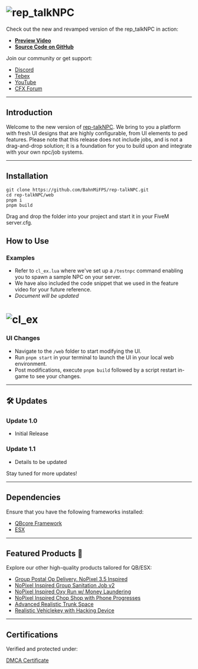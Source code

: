 # ![rep_talkNPC](https://i.imgur.com/HQ9GNsj.png)

Check out the new and revamped version of the rep_talkNPC in action:

- **[Preview Video](https://youtu.be/xuSjrBG-gRY)**
- **[Source Code on GitHub](https://github.com/BahnMiFPS/rep-talkNPC)**

Join our community or get support:

- [Discord](https://discord.gg/VxGs8ceG5W)
- [Tebex](https://rep.tebex.io/)
- [YouTube](https://www.youtube.com/@repscripts)
- [CFX Forum](https://forum.cfx.re/u/bahnmifps/activity/topics)

---

## **Introduction**

Welcome to the new version of [rep-talkNPC](https://github.com/Rep-Scripts/rep-talkNPC). We bring to you a platform with fresh UI designs that are highly configurable, from UI elements to ped features. Please note that this release does not include jobs, and is not a drag-and-drop solution; it is a foundation for you to build upon and integrate with your own npc/job systems.

---

## **Installation**

```
git clone https://github.com/BahnMiFPS/rep-talkNPC.git
cd rep-talkNPC/web
pnpm i
pnpm build
```

Drag and drop the folder into your project and start it in your FiveM server.cfg.

## **How to Use**

### **Examples**

- Refer to `cl_ex.lua` where we've set up a `/testnpc` command enabling you to spawn a sample NPC on your server.
- We have also included the code snippet that we used in the feature video for your future reference.
- _Document will be updated_

# ![cl_ex](https://i.imgur.com/RekJMsT.png)

### **UI Changes**

- Navigate to the `/web` folder to start modifying the UI.
- Run `pnpm start` in your terminal to launch the UI in your local web environment.
- Post modifications, execute `pnpm build` followed by a script restart in-game to see your changes.

---

## **🛠️ Updates**

### **Update 1.0**

- Initial Release

### **Update 1.1**

- Details to be updated

Stay tuned for more updates!

---

## **Dependencies**

Ensure that you have the following frameworks installed:

- [QBcore Framework](https://github.com/qbcore-framework)
- [ESX](https://github.com/esx-framework)

---

## **Featured Products** :star2:

Explore our other high-quality products tailored for QB/ESX:

- [Group Postal Op Delivery. NoPixel 3.5 Inspired](https://forum.cfx.re/t/qb-esx-group-postal-op-delivery-nopixel-3-5-dodo-inspired/4894624/29)
- [NoPixel Inspired Group Sanitation Job v2](https://forum.cfx.re/t/nopixel-inspired-group-sanitation-job-v2/4929184/5)
- [NoPixel Inspired Oxy Run w/ Money Laundering](https://forum.cfx.re/t/nopixel-inspired-oxy-run-w-money-laundering/4941107/10)
- [NoPixel Inspired Chop Shop with Phone Progresses](https://forum.cfx.re/t/nopixel-inspired-chop-shop-with-phone-progresses/4942864/5)
- [Advanced Realistic Trunk Space](https://forum.cfx.re/t/paid-qbcore-advanced-realistic-trunk-space/4891965/2)
- [Realistic Vehiclekey with Hacking Device](https://forum.cfx.re/t/release-paid-qbcore-realistic-vehiclekey-with-hacking-device/4891955/10)

---

## **Certifications**

Verified and protected under:

[DMCA Certificate](https://www.dmca.com/r/deyjek2)
